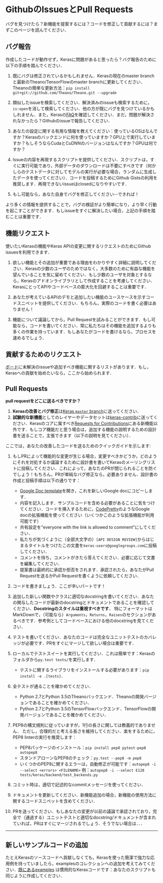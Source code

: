 # GithubのIssuesとPull Requests

バグを見つけたら？新機能を提案するには？コードを修正して貢献するには？まずこのページを読んでください．

## バグ報告

作成したコードが動作せず，Kerasに問題があると思ったら？バグ報告のために以下の手順を踏んでください．

1. 既にバグは修正されているかもしれません．Kerasの現在のmaster branchと最新のTheano/TensorFlowのmaster branchに更新してください．
Theanoの簡単な更新方法：`pip install git+git://github.com/Theano/Theano.git --upgrade`

2. 類似したissueを検索してください．解決済みのissueも検索するために，`is:open`を消して検索してください．他の方が既にバグを見つけているかもしれません．また，Kerasの[FAQ](http://keras.io/faq/)を確認してください．まだ，問題が解決されなかったら？Githubのissueで報告してください．

3. あなたの設定に関する有用な情報を教えてください：使っているOSはなんですか？Kerasのバックエンドに何を使っていますか？GPU上で実行していますか？もしそうならCudaとCuDNNのバージョンはなんですか？GPUは何ですか？

4. Issueの内容を再現するスクリプトを提供してください．スクリプトは，すぐに実行可能であり，外部データのダウンロードは不要にすべきです（何かしらのテストデータに対してモデルの実行が必要な場合，ランダムに生成したデータを使ってください）．コードを投稿するためにGithub Gistsの利用を推奨します．再現できないissueはclosedになりやすいです．

5. もし可能なら，あなた自身でバグを修正してください--できれば！

より多くの情報を提供することで，バグの検証がより簡単になり，より早く行動を起こすことができます．もしissueをすぐに解決したい場合，上記の手順を踏むことは重要です．


## 機能リクエスト

使いたいKerasの機能やKeras APIの変更に関するリクエストのためにGithub issuesを利用できます．

1. 欲しい機能とその追加が重要である理由をわかりやすく詳細に説明してください．Kerasの少数のユーザのためではなく，大多数のために有益な機能を望んでいることを気に留めてください．もし少数のユーザを対象とするなら，Kerasのアドオンライブラリとして作成することを考慮してください．KerasにとってAPIやコードベースの膨大化を回避することは重要です．

2. あなたが考えているAPIのデモと追加したい機能のユースケースを示すコードスニペットを提供してください．もちろん，実際のコードを書く必要はありません！

3. 機能について議論してから，Pull Requestを試みることができます．もし可能なら，コードを書いてください．常に私たちはその機能を追加するよりも多くの作業を持っています．もしあなたがコードを書けるなら，プロセスを速めるでしょう．

## 貢献するためのリクエスト

[ボード](https://github.com/fchollet/keras/projects/1)に未解決のissueや追加すべき機能に関するリストがあります．もし，Kerasへの貢献を始めたいなら，ここから始められます．

## Pull Requests

**pull requestをどこに送るべきですか？**

1. **Kerasの改善とバグ修正**は[Keras `master` branch](https://github.com/fchollet/keras/tree/master)に送ってください．
2. **試験的な新機能**としてのレイヤーやデータセットは[keras-contrib](https://github.com/farizrahman4u/keras-contrib)に送ってください．Kerasのコアに属すべき[Requests for Contributions](https://github.com/fchollet/keras/projects/1)にある新機能以外です．もしコア機能だと思う場合は，追加する機能の説明するための設計書を送ることで，主張できます（以下の説明を見てください）．

ここでは，あなたの改善したコードを送るためのクイックガイドを示します:

1. もしPRによって機能的な変更が生じる場合，変更すべきかどうか，どのようにそれを対処するか議論するために設計書を書いてKerasのメーリングリストに投稿してください．これによって，あなたのPRが閉じられることを防ぐでしょう！もちろん，PRが単純なバグ修正なら，必要ありません．設計書の作成と投稿手順は以下の通りです：
    - [Google Doc template](https://docs.google.com/document/d/1ZXNfce77LDW9tFAj6U5ctaJmI5mT7CQXOFMEAZo-mAA/edit#)を開き，これを新しいGoogle docにコピーします．
    - 内容を記入します．サンプルコードを含める必要があることに気をつけてください．コードを挿入するために，[CodePretty](https://chrome.google.com/webstore/detail/code-pretty/igjbncgfgnfpbnifnnlcmjfbnidkndnh?hl=en)のようなGoogle docの拡張機能を使ってください（いくつかこのような拡張機能が利用可能です）
    - 共有設定を"everyone with the link is allowed to comment"にしてください．
    - 私たちが気づくように（全部大文字の）`[API DESIGN REVIEW]`からはじまるタイトルをつけたこの文書を`keras-users@googlegroups.com`に投稿してください．
    - コメントを待ち，コメントがきたら答えてください．必要に応じて文書を編集してください．
    - 提案書は最終的に承認か拒否をされます．承認されたら，あなたがPull Requestを送るかPull Requestを書くように依頼してください．

2. コードを書きましょう．ここが辛いパートです！

3. 追加した新しい関数やクラスに適切なdocstringを書いてください．あなたの関与したコードが最新のdocstringとドキュメントであることを確認してください．**Docstringのスタイルは重視すべきです．**
特にフォーマットはMarkDownで，（可能なら）`Arguments`，`Returns`，`Raises`のセクションがあるべきです．参考例としてコードベースにおける他のdocstringを見てください．

4. テストを書いてください．あなたのコードは完全なユニットテストのカバレッジが必要です．PRをすぐにマージして欲しい場合は重要です．

5. ローカルでテストスイートを実行してください．これは簡単です：Kerasのフォルダから`py.test tests/`を実行します．
    - テストに関するライブラリをインストールする必要があります：`pip install -e .[tests]`．

6. 全テストが通ることを確かめてください．
    - Python 2.7とPython 3.5のTheanoバックエンド．Theanoの開発バージョンであることを確かめてください．
    - Python 2.7とPython 3.5のTensorFlowバックエンド．TensorFlowの開発バージョンであることを確かめてください．

7. PEP8の構文規則に従っていますが，1行の長さに関しては教義的でありません．
ただし，合理的だと考える長さを維持してください．楽をするために，PEP8 linterの実行を推奨します：
    - PEP8パッケージのインストール：`pip install pep8 pytest-pep8 autopep8`
    - スタンドアローンなPEP8のチェック：`py.test --pep8 -m pep8`
    - いくつかのPEP8に関するエラーは，自動修正が可能です：`autopep8 -i --select <errors> <FILENAME>` 例：`autopep8 -i --select E128 tests/keras/backend/test_backends.py`

8. コミット時は，適切で記述的なcommitメッセージを使ってください．

9. ドキュメントを更新してください．新機能追加の場合，新機能の使用方法に関するコードスニペットを含めてください．

10. PRを送ってください．もしあなたの変更が以前の議論で承認されており，完全で（通過する）ユニットテストと適切なdocstring/ドキュメントが含まれていれば，PRはすぐにマージされるでしょう．そうでない場合は．．．

----

## 新しいサンプルコードの追加

たとえKerasのソースコードへ貢献しなくても，Kerasを使った簡潔で強力な応用例を持っていましたら，examplesのコレクションへの追加を考えてみてください．[既にあるexamples](https://github.com/fchollet/keras/tree/master/examples) は慣用的なKerasコードです：あなたのスクリプトも同じように作成してください．
